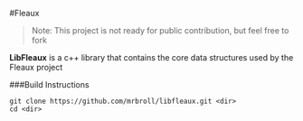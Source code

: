 #Fleaux

> Note: This project is not ready for public contribution, but feel free to fork

__LibFleaux__ is a c++ library that contains the core data structures used by the Fleaux project

###Build Instructions

```
git clone https://github.com/mrbroll/libfleaux.git <dir>
cd <dir>
